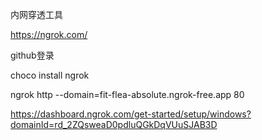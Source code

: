 内网穿透工具

https://ngrok.com/

github登录


choco install ngrok

ngrok http --domain=fit-flea-absolute.ngrok-free.app 80
 
https://dashboard.ngrok.com/get-started/setup/windows?domainId=rd_2ZQsweaD0pdluQGkDqVUuSJAB3D